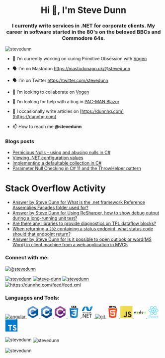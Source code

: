 <h1 align="center">Hi 👋, I'm Steve Dunn</h1>
<h3 align="center">I currently write services in .NET for corporate clients. My career in software started in the 80's on the beloved BBCs and Commodore 64s.</h3>

<p align="left"> <img src="https://komarev.com/ghpvc/?username=stevedunn&label=Profile%20views&color=0e75b6&style=flat" alt="stevedunn" /> </p>

- 🔭 I’m currently working on curing Primitive Obsession with [Vogen](https://github.com/SteveDunn/Vogen)

- 🗣 I’m on Mastodon https://mastodonapp.uk/@stevedunn

- 🗣 I’m on Twitter https://twitter.com/stevedunn

- 👯 I’m looking to collaborate on [Vogen](https://github.com/SteveDunn/Vogen)

- 🤝 I’m looking for help with a bug in [PAC-MAN Blazor](https://github.com/SteveDunn/PacManBlazor/issues/2)

- 📝 I occasionally write articles on [https://dunnhq.com](https://dunnhq.com)

- 📫 How to reach me **@stevedunn**

### Blogs posts
<!-- BLOG-POST-LIST:START -->
- [Pernicious Nulls - using and abusing nulls in C#](https://dunnhq.com/posts/2022/pernicious-nulls/)
- [Viewing .NET configuration values](https://dunnhq.com/posts/2022/viewing-configuration-values/)
- [Implementing a defaultable collection in C#](https://dunnhq.com/posts/2022/defaultable-collections/)
- [Parameter Null Checking in C# 11 and the ThrowHelper pattern](https://dunnhq.com/posts/2022/throw-helper/)
<!-- BLOG-POST-LIST:END -->

# Stack Overflow Activity
<!-- STACKOVERFLOW:START -->
- [Answer by Steve Dunn for What is the .net framework Reference Assemblies Facades folder used for?](https://stackoverflow.com/questions/48405764/what-is-the-net-framework-reference-assemblies-facades-folder-used-for/71160997#71160997)
- [Answer by Steve Dunn for Using ReSharper, how to show debug output during a long-running unit test?](https://stackoverflow.com/questions/15092438/using-resharper-how-to-show-debug-output-during-a-long-running-unit-test/70401665#70401665)
- [Are there any libraries to provide diagnostics on TPL dataflow blocks?](https://stackoverflow.com/questions/69087555/are-there-any-libraries-to-provide-diagnostics-on-tpl-dataflow-blocks)
- [When returning a `202` containing a status endpoint, what status code should that endpoint return?](https://stackoverflow.com/questions/63195621/when-returning-a-202-containing-a-status-endpoint-what-status-code-should-tha)
- [Answer by Steve Dunn for Is it possible to open outlook or word&lpar;MS Word&rpar; in client machine from a web application in MVC5](https://stackoverflow.com/questions/56461062/is-it-possible-to-open-outlook-or-wordms-word-in-client-machine-from-a-web-app/56461575#56461575)
<!-- STACKOVERFLOW:END -->

<h3 align="left">Connect with me:</h3>
<p align="left">
<a href="https://mastodonapp.uk/web/@stevedunn" rel="me" target="blank"><img align="center" src="https://upload.wikimedia.org/wikipedia/commons/4/48/Mastodon_Logotype_%28Simple%29.svg" alt="@stevedunn" height="30" width="40" /></a>

<a href="https://twitter.com/stevedunn" target="blank"><img align="center" src="https://raw.githubusercontent.com/rahuldkjain/github-profile-readme-generator/master/src/images/icons/Social/twitter.svg" alt="stevedunn" height="30" width="40" /></a>
<a href="https://stackoverflow.com/users/steve-dunn" target="blank"><img align="center" src="https://raw.githubusercontent.com/rahuldkjain/github-profile-readme-generator/master/src/images/icons/Social/stack-overflow.svg" alt="steve-dunn" height="30" width="40" /></a>
<a href="https://www.leetcode.com/stevedunn" target="blank"><img align="center" src="https://raw.githubusercontent.com/rahuldkjain/github-profile-readme-generator/master/src/images/icons/Social/leet-code.svg" alt="stevedunn" height="30" width="40" /></a>
<a href="/https://dunnhq.com/feed/feed.xml" target="blank"><img align="center" src="https://raw.githubusercontent.com/rahuldkjain/github-profile-readme-generator/master/src/images/icons/Social/rss.svg" alt="https://dunnhq.com/feed/feed.xml" height="30" width="40" /></a>
</p>

<h3 align="left">Languages and Tools:</h3>
<p align="left"> <a href="https://angular.io" target="_blank" rel="noreferrer"> <img src="https://angular.io/assets/images/logos/angular/angular.svg" alt="angular" width="40" height="40"/> </a> <a href="https://www.cprogramming.com/" target="_blank" rel="noreferrer"> <img src="https://raw.githubusercontent.com/devicons/devicon/master/icons/c/c-original.svg" alt="c" width="40" height="40"/> </a> <a href="https://www.w3schools.com/cpp/" target="_blank" rel="noreferrer"> <img src="https://raw.githubusercontent.com/devicons/devicon/master/icons/cplusplus/cplusplus-original.svg" alt="cplusplus" width="40" height="40"/> </a> <a href="https://www.w3schools.com/cs/" target="_blank" rel="noreferrer"> <img src="https://raw.githubusercontent.com/devicons/devicon/master/icons/csharp/csharp-original.svg" alt="csharp" width="40" height="40"/> </a> <a href="https://www.w3schools.com/css/" target="_blank" rel="noreferrer"> <img src="https://raw.githubusercontent.com/devicons/devicon/master/icons/css3/css3-original-wordmark.svg" alt="css3" width="40" height="40"/> </a> <a href="https://dotnet.microsoft.com/" target="_blank" rel="noreferrer"> <img src="https://raw.githubusercontent.com/devicons/devicon/master/icons/dot-net/dot-net-original-wordmark.svg" alt="dotnet" width="40" height="40"/> </a> <a href="https://git-scm.com/" target="_blank" rel="noreferrer"> <img src="https://www.vectorlogo.zone/logos/git-scm/git-scm-icon.svg" alt="git" width="40" height="40"/> </a> <a href="https://www.w3.org/html/" target="_blank" rel="noreferrer"> <img src="https://raw.githubusercontent.com/devicons/devicon/master/icons/html5/html5-original-wordmark.svg" alt="html5" width="40" height="40"/> </a> <a href="https://developer.mozilla.org/en-US/docs/Web/JavaScript" target="_blank" rel="noreferrer"> <img src="https://raw.githubusercontent.com/devicons/devicon/master/icons/javascript/javascript-original.svg" alt="javascript" width="40" height="40"/> </a> <a href="https://nodejs.org" target="_blank" rel="noreferrer"> <img src="https://raw.githubusercontent.com/devicons/devicon/master/icons/nodejs/nodejs-original-wordmark.svg" alt="nodejs" width="40" height="40"/> </a> <a href="https://reactjs.org/" target="_blank" rel="noreferrer"> <img src="https://raw.githubusercontent.com/devicons/devicon/master/icons/react/react-original-wordmark.svg" alt="react" width="40" height="40"/> </a> <a href="https://www.typescriptlang.org/" target="_blank" rel="noreferrer"> <img src="https://raw.githubusercontent.com/devicons/devicon/master/icons/typescript/typescript-original.svg" alt="typescript" width="40" height="40"/> </a> </p>

<p><img align="left" src="https://github-readme-stats.vercel.app/api/top-langs?username=stevedunn&show_icons=true&locale=en&layout=compact" alt="stevedunn" /></p>

<p>&nbsp;<img align="center" src="https://github-readme-stats.vercel.app/api?username=stevedunn&show_icons=true&locale=en" alt="stevedunn" /></p>

<p><img align="center" src="https://github-readme-streak-stats.herokuapp.com/?user=stevedunn&" alt="stevedunn" /></p>
